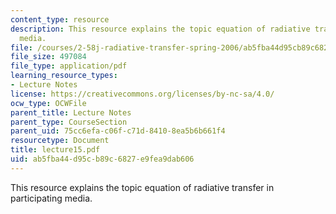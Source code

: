 ```yaml
---
content_type: resource
description: This resource explains the topic equation of radiative transfer in participating
  media.
file: /courses/2-58j-radiative-transfer-spring-2006/ab5fba44d95cb89c6827e9fea9dab606_lecture15.pdf
file_size: 497084
file_type: application/pdf
learning_resource_types:
- Lecture Notes
license: https://creativecommons.org/licenses/by-nc-sa/4.0/
ocw_type: OCWFile
parent_title: Lecture Notes
parent_type: CourseSection
parent_uid: 75cc6efa-c06f-c71d-8410-8ea5b6b661f4
resourcetype: Document
title: lecture15.pdf
uid: ab5fba44-d95c-b89c-6827-e9fea9dab606
---
```

This resource explains the topic equation of radiative transfer in participating media.